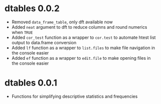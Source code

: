 # dtables 0.0.2 

* Removed `data_frame_table`, only dft available now
* Added `neat` argument to dft to reduce columns and round numerics when `TRUE`
* Added `cor_test` function as a wrapper to `cor.test` to automate htest list output to data.frame conversion
* Added `lf` function as a wrapper to `list.files` to make file navigation in the console easier
* Added `ef` function as a wrapper to `edit.file` to make opening files in the console easier


# dtables 0.0.1 

* Functions for simplifying descriptive statistics and frequencies
